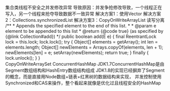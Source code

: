 集合类线程不安全之并发修改异常
导致原因：并发争抢修改导致，一个线程正在写入，另一个线程来抢夺导致数据不一致异常
解决方案1：使用Vector
解决方案2：Collections.synchronizedList
解决方案3：CopyOnWriteArrayList 读写分离
  /**
     * Appends the specified element to the end of this list.
     *
     * @param e element to be appended to this list
     * @return {@code true} (as specified by {@link Collection#add})
     */
    public boolean add(E e) {
        final ReentrantLock lock = this.lock;
        lock.lock();
        try {
            Object[] elements = getArray();
            int len = elements.length;
            Object[] newElements = Arrays.copyOf(elements, len + 1);
            newElements[len] = e;
            setArray(newElements);
            return true;
        } finally {
            lock.unlock();
        }
    }  
  CopyOnWriteArraySet
  ConcurrentHashMap
  JDK1.7ConcurrentHashMap是由Segment数组结构和HashEntry数组结构组成
  JDK1.8的实现已经摒弃了Segment的概念，而是直接用Node数组+链表+红黑树的数据结构来实现，
  并发控制使用Synchronized和CAS来操作，整个看起来就像是优化过且线程安全的HashMap